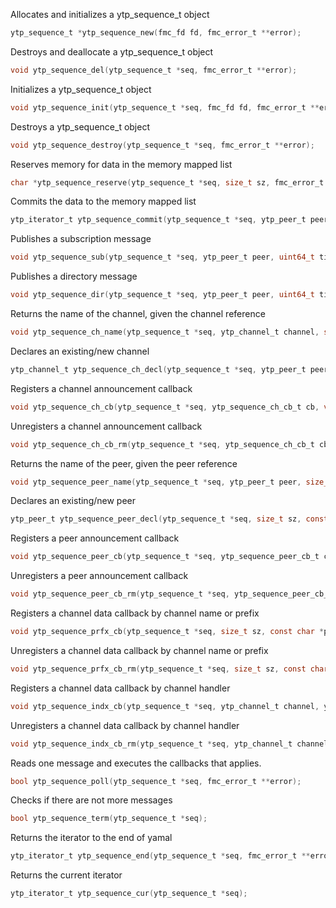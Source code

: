 Allocates and initializes a ytp_sequence_t object

```c
ytp_sequence_t *ytp_sequence_new(fmc_fd fd, fmc_error_t **error);
```

Destroys and deallocate a ytp_sequence_t object

```c
void ytp_sequence_del(ytp_sequence_t *seq, fmc_error_t **error);
```

Initializes a ytp_sequence_t object

```c
void ytp_sequence_init(ytp_sequence_t *seq, fmc_fd fd, fmc_error_t **error);
```

Destroys a ytp_sequence_t object

```c
void ytp_sequence_destroy(ytp_sequence_t *seq, fmc_error_t **error);
```

Reserves memory for data in the memory mapped list

```c
char *ytp_sequence_reserve(ytp_sequence_t *seq, size_t sz, fmc_error_t **error);
```

Commits the data to the memory mapped list

```c
ytp_iterator_t ytp_sequence_commit(ytp_sequence_t *seq, ytp_peer_t peer, ytp_channel_t channel, uint64_t time, void *data, fmc_error_t **error);
```

Publishes a subscription message

```c
void ytp_sequence_sub(ytp_sequence_t *seq, ytp_peer_t peer, uint64_t time, size_t sz, const char *payload, fmc_error_t **error);
```

Publishes a directory message

```c
void ytp_sequence_dir(ytp_sequence_t *seq, ytp_peer_t peer, uint64_t time, size_t sz, const char *payload, fmc_error_t **error);
```

Returns the name of the channel, given the channel reference

```c
void ytp_sequence_ch_name(ytp_sequence_t *seq, ytp_channel_t channel, size_t *sz, const char **name, fmc_error_t **error);
```

Declares an existing/new channel

```c
ytp_channel_t ytp_sequence_ch_decl(ytp_sequence_t *seq, ytp_peer_t peer, uint64_t time, size_t sz, const char *name, fmc_error_t **error);
```

Registers a channel announcement callback

```c
void ytp_sequence_ch_cb(ytp_sequence_t *seq, ytp_sequence_ch_cb_t cb, void *closure, fmc_error_t **error);
```

Unregisters a channel announcement callback

```c
void ytp_sequence_ch_cb_rm(ytp_sequence_t *seq, ytp_sequence_ch_cb_t cb, void *closure, fmc_error_t **error);
```

Returns the name of the peer, given the peer reference

```c
void ytp_sequence_peer_name(ytp_sequence_t *seq, ytp_peer_t peer, size_t *sz, const char **name, fmc_error_t **error);
```

Declares an existing/new peer

```c
ytp_peer_t ytp_sequence_peer_decl(ytp_sequence_t *seq, size_t sz, const char *name, fmc_error_t **error);
```

Registers a peer announcement callback

```c
void ytp_sequence_peer_cb(ytp_sequence_t *seq, ytp_sequence_peer_cb_t cb, void *closure, fmc_error_t **error);
```

Unregisters a peer announcement callback

```c
void ytp_sequence_peer_cb_rm(ytp_sequence_t *seq, ytp_sequence_peer_cb_t cb, void *closure, fmc_error_t **error);
```

Registers a channel data callback by channel name or prefix

```c
void ytp_sequence_prfx_cb(ytp_sequence_t *seq, size_t sz, const char *prfx, ytp_sequence_data_cb_t cb, void *closure, fmc_error_t **error);
```

Unregisters a channel data callback by channel name or prefix

```c
void ytp_sequence_prfx_cb_rm(ytp_sequence_t *seq, size_t sz, const char *prfx, ytp_sequence_data_cb_t cb, void *closure, fmc_error_t **error);
```

Registers a channel data callback by channel handler

```c
void ytp_sequence_indx_cb(ytp_sequence_t *seq, ytp_channel_t channel, ytp_sequence_data_cb_t cb, void *closure, fmc_error_t **error);
```

Unregisters a channel data callback by channel handler

```c
void ytp_sequence_indx_cb_rm(ytp_sequence_t *seq, ytp_channel_t channel, ytp_sequence_data_cb_t cb, void *closure, fmc_error_t **error);
```

Reads one message and executes the callbacks that applies.

```c
bool ytp_sequence_poll(ytp_sequence_t *seq, fmc_error_t **error);
```

Checks if there are not more messages

```c
bool ytp_sequence_term(ytp_sequence_t *seq);
```

Returns the iterator to the end of yamal

```c
ytp_iterator_t ytp_sequence_end(ytp_sequence_t *seq, fmc_error_t **error);
```

Returns the current iterator

```c
ytp_iterator_t ytp_sequence_cur(ytp_sequence_t *seq);
```
